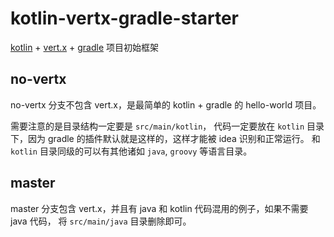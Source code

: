 # kotlin-vertx-gradle-starter

[kotlin](https://kotlinlang.org) + [vert.x](http://vertx.io) + [gradle](https://gradle.org) 项目初始框架

## no-vertx

no-vertx 分支不包含 vert.x，是最简单的 kotlin + gradle 的 hello-world 项目。

需要注意的是目录结构一定要是 `src/main/kotlin`，
代码一定要放在 `kotlin` 目录下，因为 gradle 的插件默认就是这样的，这样才能被 idea 识别和正常运行。
和 `kotlin` 目录同级的可以有其他诸如 `java`, `groovy` 等语言目录。

## master

master 分支包含 vert.x，并且有 java 和 kotlin 代码混用的例子，如果不需要 java 代码，
将 `src/main/java` 目录删除即可。

